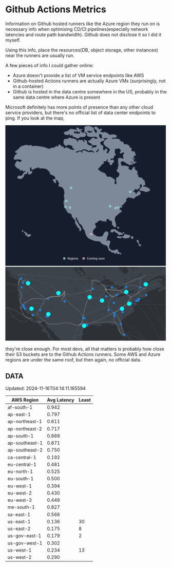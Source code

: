 # Github Actions Metrics
Information on Github hosted runners like the Azure region they run on is
necessary info when optimising CD/CI pipelines(especially network latencies and
route path bandwidth). Github does not disclose it so I did it myself.

Using this info, place the resources(DB, object storage, other instances) near
the runners are usually run.

A few pieces of info I could gather online:

- Azure doesn't provide a list of VM service endpoints like AWS
- Github-hosted Actions runners are actually Azure VMs (surprisingly, not in a
  container)
- Github is hosted in the data centre somewhere in the US, probably in the same
  data centre where Azure is present

Microsoft definitely has more points of presence than any other cloud service
providers, but there's no official list of data center endpoints to ping. If you
look at the map,

<a href="https://aws.amazon.com/about-aws/global-infrastructure/regions_az/">
<img src="image.png" style="width: 500px;">
</a>
<a href="https://datacenters.microsoft.com/globe/explore">
<img src="image-1.png" style="width: 500px;">
</a>

they're close enough. For most devs, all that matters is probably how close
their S3 buckets are to the Github Actions runners. Some AWS and Azure regions
are under the same roof, but then again, no official data.

## DATA
Updated: 2024-11-16T04:14:11.165594

| AWS Region | Avg Latency | Least |
| - | - | - |
| af-south-1 | 0.942 |  |
| ap-east-1 | 0.797 |  |
| ap-northeast-1 | 0.611 |  |
| ap-northeast-2 | 0.717 |  |
| ap-south-1 | 0.889 |  |
| ap-southeast-1 | 0.871 |  |
| ap-southeast-2 | 0.750 |  |
| ca-central-1 | 0.192 |  |
| eu-central-1 | 0.481 |  |
| eu-north-1 | 0.525 |  |
| eu-south-1 | 0.500 |  |
| eu-west-1 | 0.394 |  |
| eu-west-2 | 0.430 |  |
| eu-west-3 | 0.449 |  |
| me-south-1 | 0.827 |  |
| sa-east-1 | 0.566 |  |
| us-east-1 | 0.136 | 30 |
| us-east-2 | 0.175 | 8 |
| us-gov-east-1 | 0.179 | 2 |
| us-gov-west-1 | 0.302 |  |
| us-west-1 | 0.234 | 13 |
| us-west-2 | 0.290 |  |

